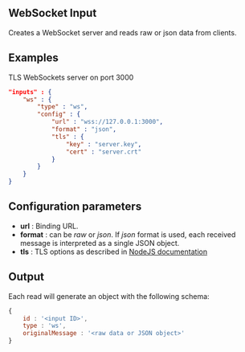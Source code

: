 ## WebSocket Input

Creates a WebSocket server and reads raw or json data from clients.

## Examples

TLS WebSockets server on port 3000
```json
"inputs" : {
	"ws" : {
		"type" : "ws",
		"config" : {
			"url" : "wss://127.0.0.1:3000",
			"format" : "json",
			"tls" : {
				"key" : "server.key",
				"cert" : "server.crt"
			}
		}
	}
}
```

## Configuration parameters
* **url** : Binding URL.
* **format** : can be *raw* or *json*. If *json* format is used, each received message is interpreted as a single JSON object.
* **tls** : TLS options as described in [NodeJS documentation](https://nodejs.org/api/tls.html#tls_tls_createsecurecontext_options)

## Output
Each read will generate an object with the following schema:
```javascript
{
	id : '<input ID>',
	type : 'ws',
	originalMessage : '<raw data or JSON object>'
}
```

